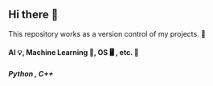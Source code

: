 ## Hi there 👋
This repository works as a version control of my projects. 🔭

#### AI 💡, Machine Learning 👾, OS 🖥️ , etc. 🎲 
##### _Python , C++_

<!--
**DelRosal/DelRosal** is a ✨ _special_ ✨ repository because its `README.md` (this file) appears on your GitHub profile.

Here are some ideas to get you started:

- 🔭 I’m currently working on ...
- 🌱 I’m currently learning ...
- 👯 I’m looking to collaborate on ...
- 🤔 I’m looking for help with ...
- 💬 Ask me about ...
- 📫 How to reach me: ...
- 😄 Pronouns: ...
- ⚡ Fun fact: ...
-->
